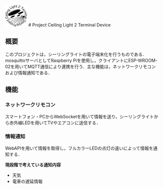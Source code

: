 <img src="https://github.com/A2TY/ceiling-light_2_terminal-device/blob/master/c2t_logo.png" alt="c2t logo" height="70" >
# Project Ceiling Light 2 Terminal Device

## 概要
このプロジェクトは，シーリングライトの電子端末化を行うものである．mosquittoサーバとしてRaspberry Piを使用し，クライアントにESP-WROOM-02を用いてMQTT通信により連携を行う．主な機能は，ネットワークリモコンおよび情報通知である．

## 機能
### ネットワークリモコン
スマートフォン・PCからWebSocketを用いて情報を送り，シーリングライトから赤外線LEDを用いてTVやエアコンに送信する．

### 情報通知
WebAPIを用いて情報を取得し，フルカラーLEDの点灯の違いによって情報を通知する．

**現段階で考えている通知内容**
* 天気
* 電車の遅延情報

